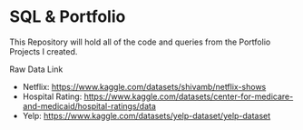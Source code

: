 # SQL & Portfolio
This Repository will hold all of the code and queries from the Portfolio Projects I created.

Raw Data Link

- Netflix: https://www.kaggle.com/datasets/shivamb/netflix-shows
- Hospital Rating: https://www.kaggle.com/datasets/center-for-medicare-and-medicaid/hospital-ratings/data
- Yelp: https://www.kaggle.com/datasets/yelp-dataset/yelp-dataset
